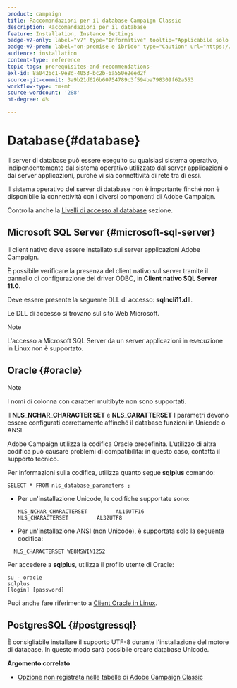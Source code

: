 ```yaml
---
product: campaign
title: Raccomandazioni per il database Campaign Classic
description: Raccomandazioni per il database
feature: Installation, Instance Settings
badge-v7-only: label="v7" type="Informative" tooltip="Applicabile solo a Campaign Classic v7"
badge-v7-prem: label="on-premise e ibrido" type="Caution" url="https://experienceleague.adobe.com/docs/campaign-classic/using/installing-campaign-classic/architecture-and-hosting-models/hosting-models-lp/hosting-models.html?lang=it" tooltip="Applicabile solo alle distribuzioni on-premise e ibride"
audience: installation
content-type: reference
topic-tags: prerequisites-and-recommendations-
exl-id: 8a0426c1-9e8d-4053-bc2b-6a550e2eed2f
source-git-commit: 3a9b21d626b60754789c3f594ba798309f62a553
workflow-type: tm+mt
source-wordcount: '288'
ht-degree: 4%

---
```


# Database{#database}



Il server di database può essere eseguito su qualsiasi sistema operativo, indipendentemente dal sistema operativo utilizzato dal server applicazioni o dai server applicazioni, purché vi sia connettività di rete tra di essi.

Il sistema operativo del server di database non è importante finché non è disponibile la connettività con i diversi componenti di Adobe Campaign.

Controlla anche la [Livelli di accesso al database](../../installation/using/prerequisites-of-campaign-installation-in-linux.md#database-access-layers) sezione.

## Microsoft SQL Server {#microsoft-sql-server}

Il client nativo deve essere installato sui server applicazioni Adobe Campaign.

È possibile verificare la presenza del client nativo sul server tramite il pannello di configurazione del driver ODBC, in **Client nativo SQL Server 11.0**.

Deve essere presente la seguente DLL di accesso: **sqlncli11.dll**.

Le DLL di accesso si trovano sul sito Web Microsoft.

>[!NOTE]
>
>L&#39;accesso a Microsoft SQL Server da un server applicazioni in esecuzione in Linux non è supportato.

##  Oracle {#oracle}

>[!NOTE]
>
>I nomi di colonna con caratteri multibyte non sono supportati.

Il **NLS_NCHAR_CHARACTER SET** e **NLS_CARATTERSET** I parametri devono essere configurati correttamente affinché il database funzioni in Unicode o ANSI.

Adobe Campaign utilizza la codifica Oracle predefinita. L’utilizzo di altra codifica può causare problemi di compatibilità: in questo caso, contatta il supporto tecnico.

Per informazioni sulla codifica, utilizza quanto segue **sqlplus** comando:

```
SELECT * FROM nls_database_parameters ;
```

* Per un&#39;installazione Unicode, le codifiche supportate sono:

  ```
  NLS_NCHAR_CHARACTERSET         AL16UTF16
  NLS_CHARACTERSET         AL32UTF8
  ```

* Per un&#39;installazione ANSI (non Unicode), è supportata solo la seguente codifica:

```
  NLS_CHARACTERSET WE8MSWIN1252
```

Per accedere a **sqlplus**, utilizza il profilo utente di Oracle:

```
su - oracle 
sqlplus 
[login] [password]
```

Puoi anche fare riferimento a [Client Oracle in Linux](../../installation/using/installing-packages-with-linux.md#oracle-client-in-linux).

## PostgresSQL {#postgressql}

È consigliabile installare il supporto UTF-8 durante l&#39;installazione del motore di database. In questo modo sarà possibile creare database Unicode.

**Argomento correlato**

* [Opzione non registrata nelle tabelle di Adobe Campaign Classic](https://helpx.adobe.com/campaign/kb/unlogged-tables-classic.html)
